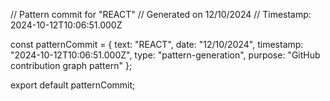 // Pattern commit for "REACT"
// Generated on 12/10/2024
// Timestamp: 2024-10-12T10:06:51.000Z

const patternCommit = {
  text: "REACT",
  date: "12/10/2024",
  timestamp: "2024-10-12T10:06:51.000Z",
  type: "pattern-generation",
  purpose: "GitHub contribution graph pattern"
};

export default patternCommit;
